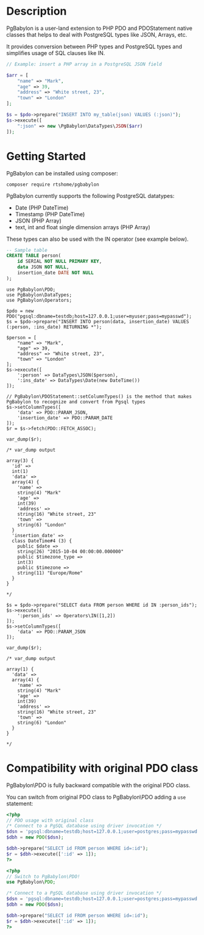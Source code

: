 Description
============

PgBabylon is a user-land extension to PHP PDO and PDOStatement native classes that helps to deal with PostgreSQL types
like JSON, Arrays, etc.

It provides conversion between PHP types and PostgreSQL types and simplifies usage of SQL clauses like IN.

```php
// Example: insert a PHP array in a PostgreSQL JSON field

$arr = [
    "name" => "Mark",
    "age" => 39,
    "address" => "White street, 23",
    "town" => "London"
];

$s = $pdo->prepare("INSERT INTO my_table(json) VALUES (:json)");
$s->execute([
    ":json" => new \PgBabylon\DataTypes\JSON($arr)
]);
```

Getting Started
===============

PgBabylon can be installed using composer:

```
composer require rtshome/pgbabylon
```

PgBabylon currently supports the following PostgreSQL datatypes:

* Date (PHP DateTime)
* Timestamp (PHP DateTime)
* JSON (PHP Array)
* text, int and float single dimension arrays (PHP Array)

These types can also be used with the IN operator (see example below).

```SQL
-- Sample table
CREATE TABLE person(
    id SERIAL NOT NULL PRIMARY KEY,
    data JSON NOT NULL,
    insertion_date DATE NOT NULL
);
```

```
use PgBabylon\PDO;
use PgBabylon\DataTypes;
use PgBabylon\Operators;

$pdo = new PDO("pgsql:dbname=testdb;host=127.0.0.1;user=myuser;pass=mypasswd");
$s = $pdo->prepare("INSERT INTO person(data, insertion_date) VALUES (:person, :ins_date) RETURNING *");

$person = [
    "name" => "Mark",
    "age" => 39,
    "address" => "White street, 23",
    "town" => "London"
];
$s->execute([
    ':person' => DataTypes\JSON($person),
    ':ins_date' => DataTypes\Date(new DateTime())
]);

// PgBabylon\PDOStatement::setColumnTypes() is the method that makes PgBabylon to recognize and convert from Pgsql types  
$s->setColumnTypes([
    'data' => PDO::PARAM_JSON,
    'insertion_date' => PDO::PARAM_DATE
]);
$r = $s->fetch(PDO::FETCH_ASSOC);

var_dump($r);

/* var_dump output

array(3) {
  'id' =>
  int(1)
  'data' =>
  array(4) {
    'name' =>
    string(4) "Mark"
    'age' =>
    int(39)
    'address' =>
    string(16) "White street, 23"
    'town' =>
    string(6) "London"
  }
  'insertion_date' =>
  class DateTime#4 (3) {
    public $date =>
    string(26) "2015-10-04 00:00:00.000000"
    public $timezone_type =>
    int(3)
    public $timezone =>
    string(11) "Europe/Rome"
  }
}

*/

$s = $pdo->prepare("SELECT data FROM person WHERE id IN :person_ids");
$s->execute([
    ':person_ids' => Operators\IN([1,2])
]);
$s->setColumnTypes([
    'data' => PDO::PARAM_JSON
]);

var_dump($r);

/* var_dump output
 
array(1) {
  'data' =>
  array(4) {
    'name' =>
    string(4) "Mark"
    'age' =>
    int(39)
    'address' =>
    string(16) "White street, 23"
    'town' =>
    string(6) "London"
  }
}

*/

```


Compatibility with original PDO class
===============

PgBabylon\PDO is fully backward compatible with the original PDO class.

You can switch from original PDO class to PgBabylon\PDO adding a `use` statement:
 
```php
<?php
// PDO usage with original class
/* Connect to a PgSQL database using driver invocation */
$dsn = 'pgsql:dbname=testdb;host=127.0.0.1;user=postgres;pass=mypasswd';
$dbh = new PDO($dsn);

$dbh->prepare("SELECT id FROM person WHERE id=:id");
$r = $dbh->execute([':id' => 1]);
?>
```

```php
<?php
// Switch to PgBabylon\PDO!
use PgBabylon\PDO;

/* Connect to a PgSQL database using driver invocation */
$dsn = 'pgsql:dbname=testdb;host=127.0.0.1;user=postgres;pass=mypasswd';
$dbh = new PDO($dsn);

$dbh->prepare("SELECT id FROM person WHERE id=:id");
$r = $dbh->execute([':id' => 1]);
?>
```
